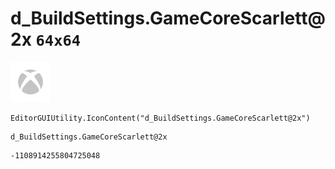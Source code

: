 # d_BuildSettings.GameCoreScarlett@2x `64x64`
<img src="/img/d_BuildSettings.GameCoreScarlett@2x.png" width=64 height=64>

``` CSharp
EditorGUIUtility.IconContent("d_BuildSettings.GameCoreScarlett@2x")
```
```
d_BuildSettings.GameCoreScarlett@2x
```
```
-1108914255804725048
```
